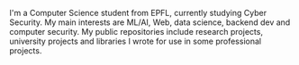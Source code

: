 I'm a Computer Science student from EPFL, currently studying Cyber Security. 
My main interests are ML/AI, Web, data science, backend dev and computer security.
My public repositories include research projects, university projects and libraries I wrote for use in some professional projects.
